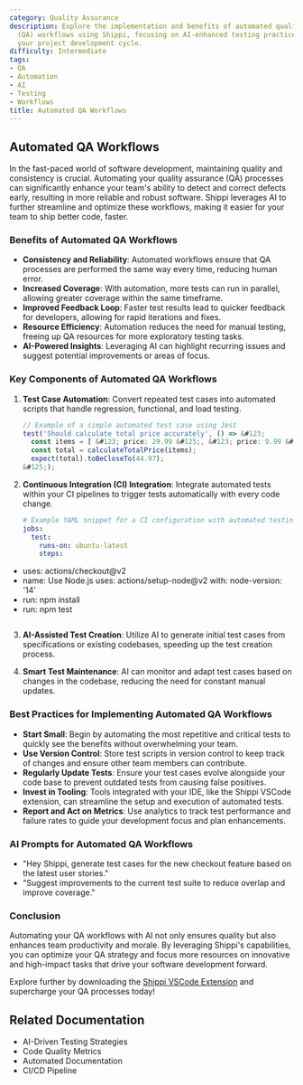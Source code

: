```yaml
---
category: Quality Assurance
description: Explore the implementation and benefits of automated quality assurance
  (QA) workflows using Shippi, focusing on AI-enhanced testing practices to optimize
  your project development cycle.
difficulty: Intermediate
tags:
- QA
- Automation
- AI
- Testing
- Workflows
title: Automated QA Workflows
---
```


## Automated QA Workflows

In the fast-paced world of software development, maintaining quality and consistency is crucial. Automating your quality assurance (QA) processes can significantly enhance your team's ability to detect and correct defects early, resulting in more reliable and robust software. Shippi leverages AI to further streamline and optimize these workflows, making it easier for your team to ship better code, faster.

### Benefits of Automated QA Workflows
- **Consistency and Reliability**: Automated workflows ensure that QA processes are performed the same way every time, reducing human error.
- **Increased Coverage**: With automation, more tests can run in parallel, allowing greater coverage within the same timeframe.
- **Improved Feedback Loop**: Faster test results lead to quicker feedback for developers, allowing for rapid iterations and fixes.
- **Resource Efficiency**: Automation reduces the need for manual testing, freeing up QA resources for more exploratory testing tasks.
- **AI-Powered Insights**: Leveraging AI can highlight recurring issues and suggest potential improvements or areas of focus.

### Key Components of Automated QA Workflows
1. **Test Case Automation**: Convert repeated test cases into automated scripts that handle regression, functional, and load testing.
   
   ```javascript
   // Example of a simple automated test case using Jest
   test('Should calculate total price accurately', () => &#123;
     const items = [ &#123; price: 29.99 &#125;, &#123; price: 9.99 &#125;, &#123; price: 4.99 &#125; ];
     const total = calculateTotalPrice(items);
     expect(total).toBeCloseTo(44.97);
   &#125;);
   ```

2. **Continuous Integration (CI) Integration**: Integrate automated tests within your CI pipelines to trigger tests automatically with every code change.
   
   ```yaml
   # Example YAML snippet for a CI configuration with automated testing
   jobs:
     test:
       runs-on: ubuntu-latest
       steps:
- uses: actions/checkout@v2
- name: Use Node.js
         uses: actions/setup-node@v2
         with:
           node-version: '14'
- run: npm install
- run: npm test
   ```

3. **AI-Assisted Test Creation**: Utilize AI to generate initial test cases from specifications or existing codebases, speeding up the test creation process.

4. **Smart Test Maintenance**: AI can monitor and adapt test cases based on changes in the codebase, reducing the need for constant manual updates.

### Best Practices for Implementing Automated QA Workflows
- **Start Small**: Begin by automating the most repetitive and critical tests to quickly see the benefits without overwhelming your team.
- **Use Version Control**: Store test scripts in version control to keep track of changes and ensure other team members can contribute.
- **Regularly Update Tests**: Ensure your test cases evolve alongside your code base to prevent outdated tests from causing false positives.
- **Invest in Tooling**: Tools integrated with your IDE, like the Shippi VSCode extension, can streamline the setup and execution of automated tests.
- **Report and Act on Metrics**: Use analytics to track test performance and failure rates to guide your development focus and plan enhancements.

### AI Prompts for Automated QA Workflows
- "Hey Shippi, generate test cases for the new checkout feature based on the latest user stories."
- "Suggest improvements to the current test suite to reduce overlap and improve coverage."

### Conclusion
Automating your QA workflows with AI not only ensures quality but also enhances team productivity and morale. By leveraging Shippi's capabilities, you can optimize your QA strategy and focus more resources on innovative and high-impact tasks that drive your software development forward.

Explore further by downloading the [Shippi VSCode Extension](https://shippi.example.com/vscode-extension) and supercharge your QA processes today!

## Related Documentation
- AI-Driven Testing Strategies
- Code Quality Metrics
- Automated Documentation
- CI/CD Pipeline
